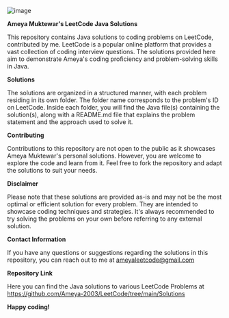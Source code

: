 ![image](https://github.com/Ameya-2003/LeetCode/assets/133382057/014cc9e6-a827-487f-8b4d-c4dec06f8bdb)

**Ameya Muktewar's LeetCode Java Solutions**

This repository contains Java solutions to coding problems on LeetCode, contributed by me. LeetCode is a popular online platform that provides a vast collection of coding interview questions. The solutions provided here aim to demonstrate Ameya's coding proficiency and problem-solving skills in Java.

**Solutions**

The solutions are organized in a structured manner, with each problem residing in its own folder. The folder name corresponds to the problem's ID on LeetCode. Inside each folder, you will find the Java file(s) containing the solution(s), along with a README.md file that explains the problem statement and the approach used to solve it.

**Contributing**

Contributions to this repository are not open to the public as it showcases Ameya Muktewar's personal solutions. However, you are welcome to explore the code and learn from it. Feel free to fork the repository and adapt the solutions to suit your needs.

**Disclaimer**

Please note that these solutions are provided as-is and may not be the most optimal or efficient solution for every problem. They are intended to showcase coding techniques and strategies. It's always recommended to try solving the problems on your own before referring to any external solution.

**Contact Information**

If you have any questions or suggestions regarding the solutions in this repository, you can reach out to me at ameyaleetcode@gmail.com

**Repository Link**

Here you can find the Java solutions to various LeetCode Problems at https://github.com/Ameya-2003/LeetCode/tree/main/Solutions

**Happy coding!**

